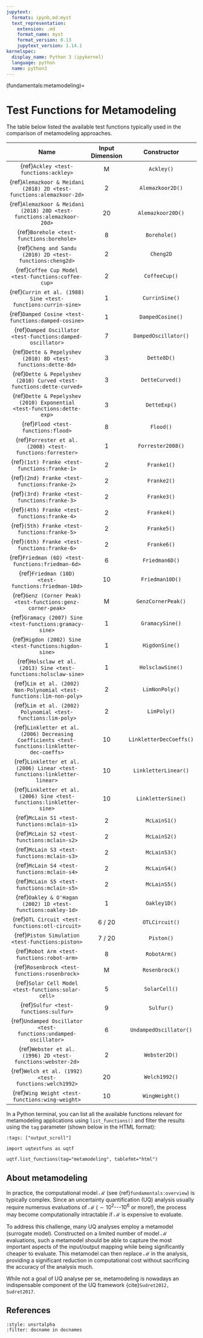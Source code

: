 ```yaml
---
jupytext:
  formats: ipynb,md:myst
  text_representation:
    extension: .md
    format_name: myst
    format_version: 0.13
    jupytext_version: 1.14.1
kernelspec:
  display_name: Python 3 (ipykernel)
  language: python
  name: python3
---
```


(fundamentals:metamodeling)=
# Test Functions for Metamodeling

The table below listed the available test functions typically used
in the comparison of metamodeling approaches.

|                                              Name                                              | Input Dimension |       Constructor       |
|:----------------------------------------------------------------------------------------------:|:---------------:|:-----------------------:|
|                             {ref}`Ackley <test-functions:ackley>`                              |        M        |       `Ackley()`        |
|              {ref}`Alemazkoor & Meidani (2018) 2D <test-functions:alemazkoor-2d>`              |        2        |    `Alemazkoor2D()`     |
|             {ref}`Alemazkoor & Meidani (2018) 20D <test-functions:alemazkoor-20d>`             |       20        |    `Alemazkoor20D()`    |
|                           {ref}`Borehole <test-functions:borehole>`                            |        8        |      `Borehole()`       |
|                   {ref}`Cheng and Sandu (2010) 2D <test-functions:cheng2d>`                    |        2        |        `Cheng2D`        |
|                      {ref}`Coffee Cup Model <test-functions:coffee-cup>`                       |        2        |      `CoffeeCup()`      |
|                 {ref}`Currin et al. (1988) Sine <test-functions:currin-sine>`                  |        1        |     `CurrinSine()`      |
|                      {ref}`Damped Cosine <test-functions:damped-cosine>`                       |        1        |    `DampedCosine()`     |
|                  {ref}`Damped Oscillator <test-functions:damped-oscillator>`                   |        7        |  `DampedOscillator()`   |
|                 {ref}`Dette & Pepelyshev (2010) 8D <test-functions:dette-8d>`                  |        3        |       `Dette8D()`       |
|             {ref}`Dette & Pepelyshev (2010) Curved <test-functions:dette-curved>`              |        3        |     `DetteCurved()`     |
|            {ref}`Dette & Pepelyshev (2010) Exponential <test-functions:dette-exp>`             |        3        |      `DetteExp()`       |
|                              {ref}`Flood <test-functions:flood>`                               |        8        |        `Flood()`        |
|                   {ref}`Forrester et al. (2008) <test-functions:forrester>`                    |        1        |    `Forrester2008()`    |
|                         {ref}`(1st) Franke <test-functions:franke-1>`                          |        2        |       `Franke1()`       |
|                         {ref}`(2nd) Franke <test-functions:franke-2>`                          |        2        |       `Franke2()`       |
|                         {ref}`(3rd) Franke <test-functions:franke-3>`                          |        2        |       `Franke3()`       |
|                         {ref}`(4th) Franke <test-functions:franke-4>`                          |        2        |       `Franke4()`       |
|                         {ref}`(5th) Franke <test-functions:franke-5>`                          |        2        |       `Franke5()`       |
|                         {ref}`(6th) Franke <test-functions:franke-6>`                          |        2        |       `Franke6()`       |
|                       {ref}`Friedman (6D) <test-functions:friedman-6d>`                        |        6        |     `Friedman6D()`      |
|                      {ref}`Friedman (10D) <test-functions:friedman-10d>`                       |       10        |     `Friedman10D()`     |
|                  {ref}`Genz (Corner Peak) <test-functions:genz-corner-peak>`                   |        M        |   `GenzCornerPeak()`    |
|                    {ref}`Gramacy (2007) Sine <test-functions:gramacy-sine>`                    |        1        |     `GramacySine()`     |
|                     {ref}`Higdon (2002) Sine <test-functions:higdon-sine>`                     |        1        |     `HigdonSine()`      |
|               {ref}`Holsclaw et al. (2013) Sine <test-functions:holsclaw-sine>`                |        1        |    `HolsclawSine()`     |
|             {ref}`Lim et al. (2002) Non-Polynomial <test-functions:lim-non-poly>`              |        2        |     `LimNonPoly()`      |
|                 {ref}`Lim et al. (2002) Polynomial <test-functions:lim-poly>`                  |        2        |       `LimPoly()`       |
| {ref}`Linkletter et al. (2006) Decreasing Coefficients <test-functions:linkletter-dec-coeffs>` |       10        | `LinkletterDecCoeffs()` |
|           {ref}`Linkletter et al. (2006) Linear <test-functions:linkletter-linear>`            |       10        |  `LinkletterLinear()`   |
|             {ref}`Linkletter et al. (2006) Sine <test-functions:linkletter-sine>`              |       10        |   `LinkletterSine()`    |
|                          {ref}`McLain S1 <test-functions:mclain-s1>`                           |        2        |      `McLainS1()`       |
|                          {ref}`McLain S2 <test-functions:mclain-s2>`                           |        2        |      `McLainS2()`       |
|                          {ref}`McLain S3 <test-functions:mclain-s3>`                           |        2        |      `McLainS3()`       |
|                          {ref}`McLain S4 <test-functions:mclain-s4>`                           |        2        |      `McLainS4()`       |
|                          {ref}`McLain S5 <test-functions:mclain-s5>`                           |        2        |      `McLainS5()`       |
|                  {ref}`Oakley & O'Hagan (2002) 1D <test-functions:oakley-1d>`                  |        1        |      `Oakley1D()`       |
|                        {ref}`OTL Circuit <test-functions:otl-circuit>`                         |     6 / 20      |     `OTLCircuit()`      |
|                        {ref}`Piston Simulation <test-functions:piston>`                        |     7 / 20      |       `Piston()`        |
|                          {ref}`Robot Arm <test-functions:robot-arm>`                           |        8        |      `RobotArm()`       |
|                         {ref}`Rosenbrock <test-functions:rosenbrock>`                          |        M        |     `Rosenbrock()`      |
|                      {ref}`Solar Cell Model <test-functions:solar-cell>`                       |        5        |      `SolarCell()`      |
|                             {ref}`Sulfur <test-functions:sulfur>`                              |        9        |       `Sulfur()`        |
|                {ref}`Undamped Oscillator <test-functions:undamped-oscillator>`                 |        6        | `UndampedOscillator()`  |
|                  {ref}`Webster et al. (1996) 2D <test-functions:webster-2d>`                   |        2        |      `Webster2D()`      |
|                     {ref}`Welch et al. (1992) <test-functions:welch1992>`                      |       20        |      `Welch1992()`      |
|                        {ref}`Wing Weight <test-functions:wing-weight>`                         |       10        |     `WingWeight()`      |

In a Python terminal, you can list all the available functions relevant
for metamodeling applications using ``list_functions()``
and filter the results using the ``tag`` parameter
(shown below in the HTML format):

```{code-cell} ipython3
:tags: ["output_scroll"]

import uqtestfuns as uqtf

uqtf.list_functions(tag="metamodeling", tablefmt="html")
```

## About metamodeling

In practice, the computational model $\mathcal{M}$ (see {ref}`fundamentals:overview`)
is typically complex.
Since an uncertainty quantification (UQ) analysis usually require numerous
evaluations of $\mathcal{M}$ ($\sim 10^2$---$10^6$ or more!), the process
may become computationally intractable if $\mathcal{M}$ is expensive to evaluate.

To address this challenge, many UQ analyses employ a metamodel (surrogate model).
Constructed on a limited number of model $\mathcal{M}$ evaluations,
such a metamodel should be able to capture the most important aspects
of the input/output mapping while being significantly cheaper to evaluate.
This metamodel can then replace $\mathcal{M}$ in the analysis,
providing a significant reduction in computational cost without
sacrificing the accuracy of the analysis much.

While not a goal of UQ analyse per se, metamodeling is nowadays an indispensable
component of the UQ framework {cite}`Sudret2012, Sudret2017`.

## References

```{bibliography}
:style: unsrtalpha
:filter: docname in docnames
```
